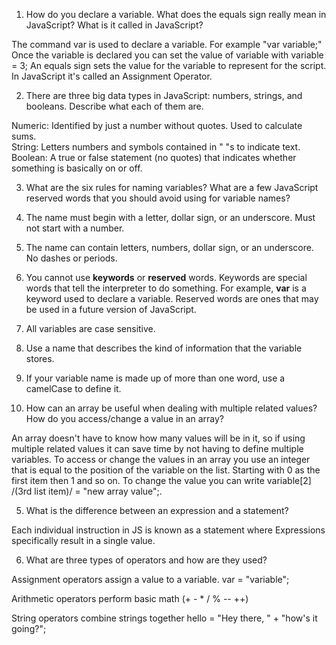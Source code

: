 1.  How do you declare a variable. What does the equals sign really mean in JavaScript? What is it called in JavaScript?

The command var is used to declare a variable.  For example "var variable;"  Once the variable is declared you can set the value of variable with variable = 3; An equals sign sets the value for the variable to represent for the script.  In JavaScript it's called an Assignment Operator.


2.  There are three big data types in JavaScript: numbers, strings, and booleans. Describe what each of them are.

Numeric: Identified by just a number without quotes.  Used to calculate sums.  
String: Letters numbers and symbols contained in " "s to indicate text.  
Boolean: A true or false statement (no quotes) that indicates whether something is basically on or off.


3.  What are the six rules for naming variables? What are a few JavaScript reserved words that you should avoid using for variable names?

1. The name must begin with a letter, dollar sign, or an underscore.  Must not start with a number.
2. The name can contain letters, numbers, dollar sign, or an underscore. No dashes or periods.
3. You cannot use **keywords** or **reserved** words.  Keywords are special words that tell the interpreter to do something.  For example, **var** is a keyword used to declare a variable.  Reserved words are ones that may be used in a future version of JavaScript.
4. All variables are case sensitive.
5. Use a name that describes the kind of information that the variable stores.  
6. If your variable name is made up of more than one word, use a camelCase to define it.  


4.  How can an array be useful when dealing with multiple related values? How do you access/change a value in an array?

An array doesn't have to know how many values will be in it, so if using multiple related values it can save time by not having to define multiple variables.  To access or change the values in an array you use an integer that is equal to the position of the variable on the list.  Starting with 0 as the first item then 1 and so on.  To change the value you can write variable[2] /(3rd list item)/ = "new array value";.


5.  What is the difference between an expression and a statement?  

Each individual instruction in JS is known as a statement where Expressions specifically result in a single value.



6.  What are three types of operators and how are they used?

Assignment operators assign a value to a variable.
var = "variable";

Arithmetic operators perform basic math (+ - * / % -- ++)

String operators combine strings together
hello = "Hey there, " + "how's it going?";
